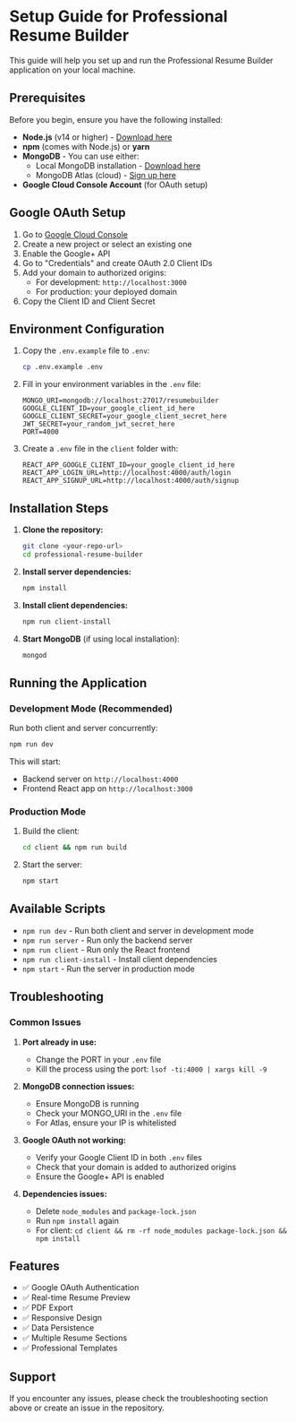 # Setup Guide for Professional Resume Builder

This guide will help you set up and run the Professional Resume Builder application on your local machine.

## Prerequisites

Before you begin, ensure you have the following installed:

- **Node.js** (v14 or higher) - [Download here](https://nodejs.org/)
- **npm** (comes with Node.js) or **yarn**
- **MongoDB** - You can use either:
  - Local MongoDB installation - [Download here](https://www.mongodb.com/try/download/community)
  - MongoDB Atlas (cloud) - [Sign up here](https://www.mongodb.com/cloud/atlas)
- **Google Cloud Console Account** (for OAuth setup)

## Google OAuth Setup

1. Go to [Google Cloud Console](https://console.cloud.google.com/)
2. Create a new project or select an existing one
3. Enable the Google+ API
4. Go to "Credentials" and create OAuth 2.0 Client IDs
5. Add your domain to authorized origins:
   - For development: `http://localhost:3000`
   - For production: your deployed domain
6. Copy the Client ID and Client Secret

## Environment Configuration

1. Copy the `.env.example` file to `.env`:
   ```bash
   cp .env.example .env
   ```

2. Fill in your environment variables in the `.env` file:
   ```env
   MONGO_URI=mongodb://localhost:27017/resumebuilder
   GOOGLE_CLIENT_ID=your_google_client_id_here
   GOOGLE_CLIENT_SECRET=your_google_client_secret_here
   JWT_SECRET=your_random_jwt_secret_here
   PORT=4000
   ```

3. Create a `.env` file in the `client` folder with:
   ```env
   REACT_APP_GOOGLE_CLIENT_ID=your_google_client_id_here
   REACT_APP_LOGIN_URL=http://localhost:4000/auth/login
   REACT_APP_SIGNUP_URL=http://localhost:4000/auth/signup
   ```

## Installation Steps

1. **Clone the repository:**
   ```bash
   git clone <your-repo-url>
   cd professional-resume-builder
   ```

2. **Install server dependencies:**
   ```bash
   npm install
   ```

3. **Install client dependencies:**
   ```bash
   npm run client-install
   ```

4. **Start MongoDB** (if using local installation):
   ```bash
   mongod
   ```

## Running the Application

### Development Mode (Recommended)
Run both client and server concurrently:
```bash
npm run dev
```

This will start:
- Backend server on `http://localhost:4000`
- Frontend React app on `http://localhost:3000`

### Production Mode
1. Build the client:
   ```bash
   cd client && npm run build
   ```

2. Start the server:
   ```bash
   npm start
   ```

## Available Scripts

- `npm run dev` - Run both client and server in development mode
- `npm run server` - Run only the backend server
- `npm run client` - Run only the React frontend
- `npm run client-install` - Install client dependencies
- `npm start` - Run the server in production mode

## Troubleshooting

### Common Issues

1. **Port already in use:**
   - Change the PORT in your `.env` file
   - Kill the process using the port: `lsof -ti:4000 | xargs kill -9`

2. **MongoDB connection issues:**
   - Ensure MongoDB is running
   - Check your MONGO_URI in the `.env` file
   - For Atlas, ensure your IP is whitelisted

3. **Google OAuth not working:**
   - Verify your Google Client ID in both `.env` files
   - Check that your domain is added to authorized origins
   - Ensure the Google+ API is enabled

4. **Dependencies issues:**
   - Delete `node_modules` and `package-lock.json`
   - Run `npm install` again
   - For client: `cd client && rm -rf node_modules package-lock.json && npm install`

## Features

- ✅ Google OAuth Authentication
- ✅ Real-time Resume Preview
- ✅ PDF Export
- ✅ Responsive Design
- ✅ Data Persistence
- ✅ Multiple Resume Sections
- ✅ Professional Templates

## Support

If you encounter any issues, please check the troubleshooting section above or create an issue in the repository.
